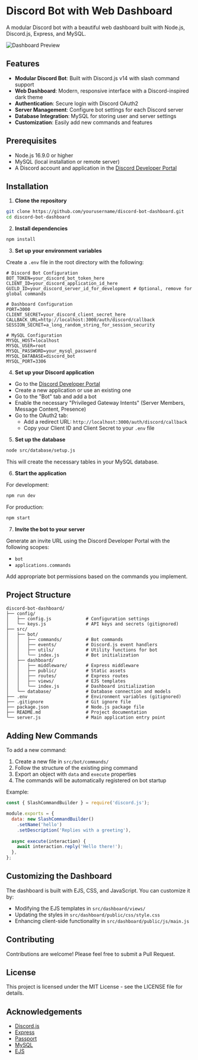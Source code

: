 # Discord Bot with Web Dashboard

A modular Discord bot with a beautiful web dashboard built with Node.js, Discord.js, Express, and MySQL.

![Dashboard Preview](https://via.placeholder.com/800x400?text=Discord+Bot+Dashboard)

## Features

- **Modular Discord Bot**: Built with Discord.js v14 with slash command support
- **Web Dashboard**: Modern, responsive interface with a Discord-inspired dark theme
- **Authentication**: Secure login with Discord OAuth2
- **Server Management**: Configure bot settings for each Discord server
- **Database Integration**: MySQL for storing user and server settings
- **Customization**: Easily add new commands and features

## Prerequisites

- Node.js 16.9.0 or higher
- MySQL (local installation or remote server)
- A Discord account and application in the [Discord Developer Portal](https://discord.com/developers/applications)

## Installation

1. **Clone the repository**

```bash
git clone https://github.com/yourusername/discord-bot-dashboard.git
cd discord-bot-dashboard
```

2. **Install dependencies**

```bash
npm install
```

3. **Set up your environment variables**

Create a `.env` file in the root directory with the following:

```
# Discord Bot Configuration
BOT_TOKEN=your_discord_bot_token_here
CLIENT_ID=your_discord_application_id_here
GUILD_ID=your_discord_server_id_for_development # Optional, remove for global commands

# Dashboard Configuration
PORT=3000
CLIENT_SECRET=your_discord_client_secret_here
CALLBACK_URL=http://localhost:3000/auth/discord/callback
SESSION_SECRET=a_long_random_string_for_session_security

# MySQL Configuration
MYSQL_HOST=localhost
MYSQL_USER=root
MYSQL_PASSWORD=your_mysql_password
MYSQL_DATABASE=discord_bot
MYSQL_PORT=3306
```

4. **Set up your Discord application**

- Go to the [Discord Developer Portal](https://discord.com/developers/applications)
- Create a new application or use an existing one
- Go to the "Bot" tab and add a bot
- Enable the necessary "Privileged Gateway Intents" (Server Members, Message Content, Presence)
- Go to the OAuth2 tab:
  - Add a redirect URL: `http://localhost:3000/auth/discord/callback`
  - Copy your Client ID and Client Secret to your `.env` file

5. **Set up the database**

```bash
node src/database/setup.js
```

This will create the necessary tables in your MySQL database.

6. **Start the application**

For development:
```bash
npm run dev
```

For production:
```bash
npm start
```

7. **Invite the bot to your server**

Generate an invite URL using the Discord Developer Portal with the following scopes:
- `bot`
- `applications.commands`

Add appropriate bot permissions based on the commands you implement.

## Project Structure

```
discord-bot-dashboard/
├── config/
│   ├── config.js             # Configuration settings
│   └── keys.js               # API keys and secrets (gitignored)
├── src/
│   ├── bot/
│   │   ├── commands/         # Bot commands
│   │   ├── events/           # Discord.js event handlers
│   │   ├── utils/            # Utility functions for bot
│   │   └── index.js          # Bot initialization
│   ├── dashboard/
│   │   ├── middleware/       # Express middleware
│   │   ├── public/           # Static assets
│   │   ├── routes/           # Express routes
│   │   ├── views/            # EJS templates
│   │   └── index.js          # Dashboard initialization
│   └── database/             # Database connection and models
├── .env                      # Environment variables (gitignored)
├── .gitignore                # Git ignore file
├── package.json              # Node.js package file
├── README.md                 # Project documentation
└── server.js                 # Main application entry point
```

## Adding New Commands

To add a new command:

1. Create a new file in `src/bot/commands/`
2. Follow the structure of the existing ping command
3. Export an object with `data` and `execute` properties
4. The commands will be automatically registered on bot startup

Example:

```javascript
const { SlashCommandBuilder } = require('discord.js');

module.exports = {
  data: new SlashCommandBuilder()
    .setName('hello')
    .setDescription('Replies with a greeting'),
  
  async execute(interaction) {
    await interaction.reply('Hello there!');
  },
};
```

## Customizing the Dashboard

The dashboard is built with EJS, CSS, and JavaScript. You can customize it by:

- Modifying the EJS templates in `src/dashboard/views/`
- Updating the styles in `src/dashboard/public/css/style.css`
- Enhancing client-side functionality in `src/dashboard/public/js/main.js`

## Contributing

Contributions are welcome! Please feel free to submit a Pull Request.

## License

This project is licensed under the MIT License - see the LICENSE file for details.

## Acknowledgements

- [Discord.js](https://discord.js.org/)
- [Express](https://expressjs.com/)
- [Passport](http://www.passportjs.org/)
- [MySQL](https://www.mysql.com/)
- [EJS](https://ejs.co/)